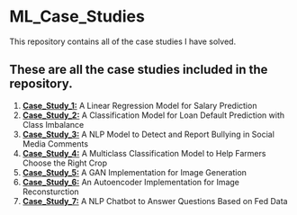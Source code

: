 # ML_Case_Studies
This repository contains all of the case studies I have solved.

## These are all the case studies included in the repository.
1. [**Case_Study_1:**](/Case_Study_1) A Linear Regression Model for Salary Prediction
2. [**Case_Study_2:**](/Case_Study_2) A Classification Model for Loan Default Prediction with Class Imbalance
3. [**Case_Study_3:**](/Case_Study_3) A NLP Model to Detect and Report Bullying in Social Media Comments
4. [**Case_Study_4:**](/Case_Study_4) A Multiclass Classification Model to Help Farmers Choose the Right Crop
5. [**Case_Study_5:**](/Case_Study_5) A GAN Implementation for Image Generation
6. [**Case_Study_6:**](/Case_Study_6) An Autoencoder Implementation for Image Reconsturction
7. [**Case_Study_7:**](/Case_Study_7) A NLP Chatbot to Answer Questions Based on Fed Data
